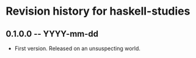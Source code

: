 # Revision history for haskell-studies

## 0.1.0.0 -- YYYY-mm-dd

* First version. Released on an unsuspecting world.
